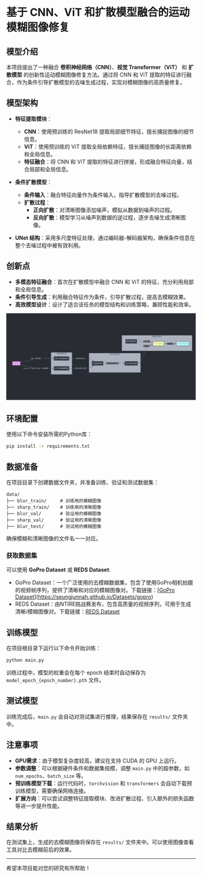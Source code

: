# 基于 CNN、ViT 和扩散模型融合的运动模糊图像修复

## 模型介绍

本项目提出了一种融合 **卷积神经网络（CNN）**、**视觉 Transformer（ViT）** 和 **扩散模型** 的创新性运动模糊图像修复方法。通过将 CNN 和 ViT 提取的特征进行融合，作为条件引导扩散模型的去噪生成过程，实现对模糊图像的高质量修复。

## 模型架构

- **特征提取模块**：
  - **CNN**：使用预训练的 ResNet18 提取局部细节特征，擅长捕捉图像的细节信息。
  - **ViT**：使用预训练的 ViT 提取全局依赖特征，擅长捕捉图像的长距离依赖和全局信息。
  - **特征融合**：将 CNN 和 ViT 提取的特征进行拼接，形成融合特征向量，结合局部和全局信息。

- **条件扩散模型**：
  - **条件输入**：融合特征向量作为条件输入，指导扩散模型的去噪过程。
  - **扩散过程**：
    - **正向扩散**：对清晰图像添加噪声，模拟从数据到噪声的过程。
    - **反向扩散**：模型学习从噪声到数据的逆过程，逐步去噪生成清晰图像。

- **UNet 结构**：采用多尺度特征处理，通过编码器-解码器架构，确保条件信息在整个去噪过程中被有效利用。

## 创新点

- **多模态特征融合**：首次在扩散模型中融合 CNN 和 ViT 的特征，充分利用局部和全局信息。
- **条件引导生成**：利用融合特征作为条件，引导扩散过程，提高去模糊效果。
- **高效模型设计**：设计了适合该任务的模型结构和训练策略，兼顾性能和效率。

![模型架构](./graphLib/graphLR-1.png)

## 环境配置

使用以下命令安装所需的Python库：

```bash
pip install -r requirements.txt
```

## 数据准备

在项目目录下创建数据文件夹，并准备训练、验证和测试数据集：

```
data/
├── blur_train/     # 训练用的模糊图像
├── sharp_train/    # 训练用的清晰图像
├── blur_val/       # 验证用的模糊图像
├── sharp_val/      # 验证用的清晰图像
├── blur_test/      # 测试用的模糊图像
```

确保模糊和清晰图像的文件名一一对应。

### 获取数据集

可以使用 **GoPro Dataset** 或 **REDS Dataset**:

- GoPro Dataset：一个广泛使用的去模糊数据集，包含了使用GoPro相机拍摄的视频帧序列，提供了清晰和对应的模糊图像对。下载链接：[[GoPro Dataset](https://github.com/csjliang/DeblurGAN)](https://seungjunnah.github.io/Datasets/gopro)
- REDS Dataset：由NTIRE挑战赛发布，包含高质量的视频序列，可用于生成清晰/模糊图像对。下载链接：[REDS Dataset](https://seungjunnah.github.io/Datasets/reds.html)

## 训练模型

在项目根目录下运行以下命令开始训练：

```bash
python main.py
```

训练过程中，模型的权重会在每个 epoch 结束时自动保存为 `model_epoch_{epoch_number}.pth` 文件。

## 测试模型

训练完成后，`main.py` 会自动对测试集进行推理，结果保存在 `results/` 文件夹中。

## 注意事项

- **GPU需求**：由于模型复杂度较高，建议在支持 CUDA 的 GPU 上运行。
- **参数调整**：可以根据硬件条件和数据集规模，调整 `main.py` 中的超参数，如 `num_epochs`、`batch_size` 等。
- **预训练模型下载**：运行代码时，`torchvision` 和 `transformers` 会自动下载预训练模型，需要确保网络连接。
- **扩展方向**：可以尝试调整特征提取模块、改进扩散过程、引入额外的损失函数等进一步提升性能。

## 结果分析

在测试集上，生成的去模糊图像将保存在 `results/` 文件夹中。可以使用图像查看工具对比去模糊前后的效果。

---

希望本项目能对您的研究有所帮助！
